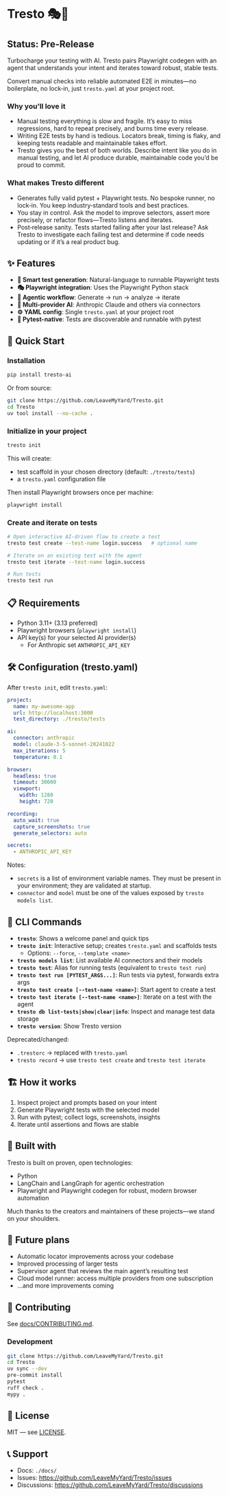 # Tresto 🎭🤖

## Status: Pre-Release

Turbocharge your testing with AI. Tresto pairs Playwright codegen with an agent that understands your intent and iterates toward robust, stable tests.

Convert manual checks into reliable automated E2E in minutes—no boilerplate, no lock‑in, just `tresto.yaml` at your project root.

### Why you’ll love it

- Manual testing everything is slow and fragile. It’s easy to miss regressions, hard to repeat precisely, and burns time every release.
- Writing E2E tests by hand is tedious. Locators break, timing is flaky, and keeping tests readable and maintainable takes effort.
- Tresto gives you the best of both worlds. Describe intent like you do in manual testing, and let AI produce durable, maintainable code you’d be proud to commit.

### What makes Tresto different

- Generates fully valid pytest + Playwright tests. No bespoke runner, no lock‑in. You keep industry‑standard tools and best practices.
- You stay in control. Ask the model to improve selectors, assert more precisely, or refactor flows—Tresto listens and iterates.
- Post‑release sanity. Tests started failing after your last release? Ask Tresto to investigate each failing test and determine if code needs updating or if it’s a real product bug.

## ✨ Features

- **🎯 Smart test generation**: Natural-language to runnable Playwright tests
- **🎭 Playwright integration**: Uses the Playwright Python stack
- **🤖 Agentic workflow**: Generate → run → analyze → iterate
- **🧠 Multi-provider AI**: Anthropic Claude and others via connectors
- **⚙️ YAML config**: Single `tresto.yaml` at your project root
- **🧪 Pytest-native**: Tests are discoverable and runnable with pytest

## 🚀 Quick Start

### Installation

```bash
pip install tresto-ai
```

Or from source:

```bash
git clone https://github.com/LeaveMyYard/Tresto.git
cd Tresto
uv tool install --no-cache .
```

### Initialize in your project

```bash
tresto init
```

This will create:

- test scaffold in your chosen directory (default: `./tresto/tests`)
- a `tresto.yaml` configuration file

Then install Playwright browsers once per machine:

```bash
playwright install
```

### Create and iterate on tests

```bash
# Open interactive AI-driven flow to create a test
tresto test create --test-name login.success   # optional name

# Iterate on an existing test with the agent
tresto test iterate --test-name login.success

# Run tests
tresto test run
```

## 📋 Requirements

- Python 3.11+ (3.13 preferred)
- Playwright browsers (`playwright install`)
- API key(s) for your selected AI provider(s)
  - For Anthropic set `ANTHROPIC_API_KEY`

## 🛠️ Configuration (tresto.yaml)

After `tresto init`, edit `tresto.yaml`:

```yaml
project:
  name: my-awesome-app
  url: http://localhost:3000
  test_directory: ./tresto/tests

ai:
  connector: anthropic
  model: claude-3-5-sonnet-20241022
  max_iterations: 5
  temperature: 0.1

browser:
  headless: true
  timeout: 30000
  viewport:
    width: 1280
    height: 720

recording:
  auto_wait: true
  capture_screenshots: true
  generate_selectors: auto

secrets:
  - ANTHROPIC_API_KEY
```

Notes:

- `secrets` is a list of environment variable names. They must be present in your environment; they are validated at startup.
- `connector` and `model` must be one of the values exposed by `tresto models list`.

## 📖 CLI Commands

- **`tresto`**: Shows a welcome panel and quick tips
- **`tresto init`**: Interactive setup; creates `tresto.yaml` and scaffolds tests
  - Options: `--force`, `--template <name>`
- **`tresto models list`**: List available AI connectors and their models
- **`tresto test`**: Alias for running tests (equivalent to `tresto test run`)
- **`tresto test run [PYTEST_ARGS...]`**: Run tests via pytest, forwards extra args
- **`tresto test create [--test-name <name>]`**: Start agent to create a test
- **`tresto test iterate [--test-name <name>]`**: Iterate on a test with the agent
- **`tresto db list-tests|show|clear|info`**: Inspect and manage test data storage
- **`tresto version`**: Show Tresto version

Deprecated/changed:

- `.trestorc` → replaced with `tresto.yaml`
- `tresto record` → use `tresto test create` and `tresto test iterate`

## 🏗️ How it works

1. Inspect project and prompts based on your intent
2. Generate Playwright tests with the selected model
3. Run with pytest; collect logs, screenshots, insights
4. Iterate until assertions and flows are stable

## 🧰 Built with

Tresto is built on proven, open technologies:

- Python
- LangChain and LangGraph for agentic orchestration
- Playwright and Playwright codegen for robust, modern browser automation

Much thanks to the creators and maintainers of these projects—we stand on your shoulders.

## 🔭 Future plans

- Automatic locator improvements across your codebase
- Improved processing of larger tests
- Supervisor agent that reviews the main agent’s resulting test
- Cloud model runner: access multiple providers from one subscription
- …and more improvements coming

## 🤝 Contributing

See [docs/CONTRIBUTING.md](./docs/CONTRIBUTING.md).

### Development

```bash
git clone https://github.com/LeaveMyYard/Tresto.git
cd Tresto
uv sync --dev
pre-commit install
pytest
ruff check .
mypy .
```

## 📄 License

MIT — see [LICENSE](LICENSE).

## 📞 Support

- Docs: `./docs/`
- Issues: https://github.com/LeaveMyYard/Tresto/issues
- Discussions: https://github.com/LeaveMyYard/Tresto/discussions
